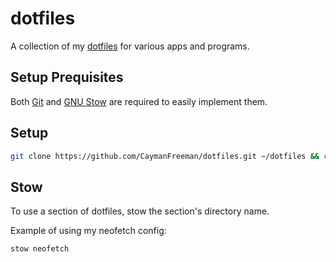 # dotfiles
A collection of my [dotfiles](https://en.wiktionary.org/wiki/dotfile) for various apps and programs.

## Setup Prequisites
Both [Git](https://git-scm.com/) and [GNU Stow](https://www.gnu.org/software/stow/) are required to easily implement them.

## Setup
```bash
git clone https://github.com/CaymanFreeman/dotfiles.git ~/dotfiles && cd ~/dotfiles
```

## Stow
To use a section of dotfiles, stow the section's directory name.

Example of using my neofetch config:
```bash
stow neofetch
```

